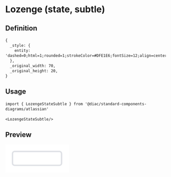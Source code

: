 # Lozenge (state, subtle)

## Definition

```
{
  _style: { 
    entity: 'dashed=0;html=1;rounded=1;strokeColor=#DFE1E6;fontSize=12;align=center;fontStyle=1;strokeWidth=2;fontColor=#42526E',
  },
  _original_width: 70,
  _original_height: 20,
}
```

## Usage

```
import { LozengeStateSubtle } from '@diac/standard-components-diagrams/atlassian'

<LozengeStateSubtle/>
```

## Preview

<img src="./lozenge-state-subtle.png" width="200"/>
